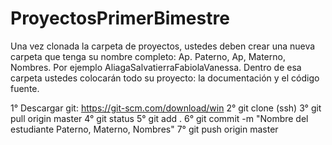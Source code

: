 # ProyectosPrimerBimestre

Una vez clonada la carpeta de proyectos, ustedes deben crear una nueva carpeta que tenga su nombre completo: Ap. Paterno, Ap, Materno, Nombres. Por ejemplo AliagaSalvatierraFabiolaVanessa. Dentro de esa carpeta ustedes colocarán todo su proyecto: la documentación y el código fuente.   

1° Descargar git: https://git-scm.com/download/win
2° git clone (ssh)
3° git pull origin master 
4° git status
5° git add .
6° git commit -m "Nombre del estudiante Paterno, Materno, Nombres"
7° git push origin master
